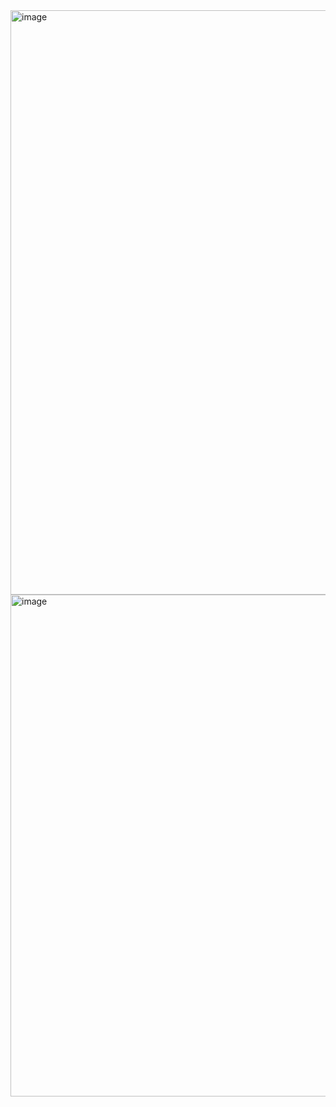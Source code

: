 <img width="1031" height="935" alt="image" src="https://github.com/user-attachments/assets/02c48594-6972-46d6-b675-e9bd16eb0830" />

<img width="1174" height="803" alt="image" src="https://github.com/user-attachments/assets/c50124ec-1999-4a4b-ae6f-f65e92ef2b8a" />

